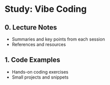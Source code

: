 # Study: Vibe Coding

## 0. Lecture Notes
- Summaries and key points from each session  
- References and resources  

## 1. Code Examples
- Hands-on coding exercises  
- Small projects and snippets  
